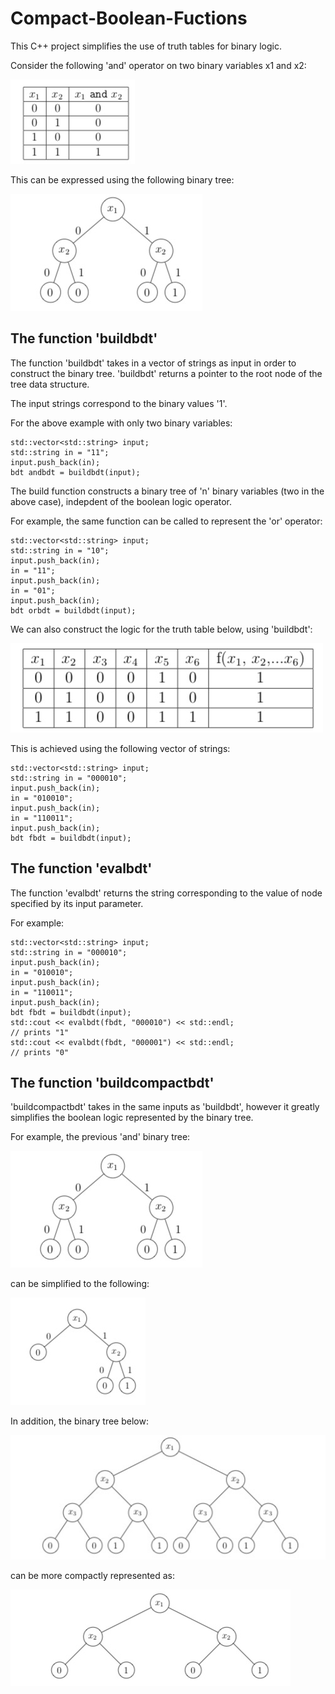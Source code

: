 # Compact-Boolean-Fuctions

This C++ project simplifies the use of truth tables for binary logic.

Consider the following 'and' operator on two binary variables x1 and x2:

![image](https://github.com/ppaul101/Compact-Boolean-Fuctions/blob/master/Compact-Boolean-Fuctions/Images%20for%20readme/Truth%20table.jpg)

This can be expressed using the following binary tree:

![image](https://github.com/ppaul101/Compact-Boolean-Fuctions/blob/master/Compact-Boolean-Fuctions/Images%20for%20readme/Binary%20tree.jpg)

## The function 'buildbdt'
The function 'buildbdt' takes in a vector of strings as input in order to construct the binary tree. 'buildbdt' returns a pointer to the root node of the tree data structure. 

The input strings correspond to the binary values '1'. 

For the above example with only two binary variables:

```
std::vector<std::string> input;
std::string in = "11";
input.push_back(in);
bdt andbdt = buildbdt(input);
```

The build function constructs a binary tree of 'n' binary variables (two in the above case), indepdent of the boolean logic operator. 

For example, the same function can be called to represent the 'or' operator:

```
std::vector<std::string> input;
std::string in = "10";
input.push_back(in);
in = "11";
input.push_back(in);
in = "01";
input.push_back(in);
bdt orbdt = buildbdt(input);
```

We can also construct the logic for the truth table below, using 'buildbdt':

![image](https://github.com/ppaul101/Compact-Boolean-Fuctions/blob/master/Compact-Boolean-Fuctions/Images%20for%20readme/larger%20truth%20table.jpg)


This is achieved using the following vector of strings:
```
std::vector<std::string> input;
std::string in = "000010";
input.push_back(in);
in = "010010";
input.push_back(in);
in = "110011";
input.push_back(in);
bdt fbdt = buildbdt(input);
```

## The function 'evalbdt'
The function 'evalbdt' returns the string corresponding to the value of node specified by its input parameter. 

For example:
```
std::vector<std::string> input;
std::string in = "000010";
input.push_back(in);
in = "010010";
input.push_back(in);
in = "110011";
input.push_back(in);
bdt fbdt = buildbdt(input);
std::cout << evalbdt(fbdt, "000010") << std::endl;
// prints "1"
std::cout << evalbdt(fbdt, "000001") << std::endl;
// prints "0"
```

## The function 'buildcompactbdt'
'buildcompactbdt' takes in the same inputs as 'buildbdt', however it greatly simplifies the boolean logic represented by the binary tree. 

For example, the previous 'and' binary tree:

![image](https://github.com/ppaul101/Compact-Boolean-Fuctions/blob/master/Compact-Boolean-Fuctions/Images%20for%20readme/Binary%20tree.jpg)


can be simplified to the following:

![image](https://github.com/ppaul101/Compact-Boolean-Fuctions/blob/master/Compact-Boolean-Fuctions/Images%20for%20readme/Simplified%20and.jpg)


In addition, the binary tree below:

![image](https://github.com/ppaul101/Compact-Boolean-Fuctions/blob/master/Compact-Boolean-Fuctions/Images%20for%20readme/Grandparent%20complex.jpg)


can be more compactly represented as:

![image](https://github.com/ppaul101/Compact-Boolean-Fuctions/blob/master/Compact-Boolean-Fuctions/Images%20for%20readme/Grandparent%20simplified.jpg)

